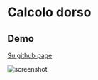 # Calcolo dorso

## Demo
[Su github page](https://archistico.github.io/CalcoloDorso/)

![screenshot](https://github.com/archistico/CalcoloDorso/blob/main/screenshot.png?raw=true) 
